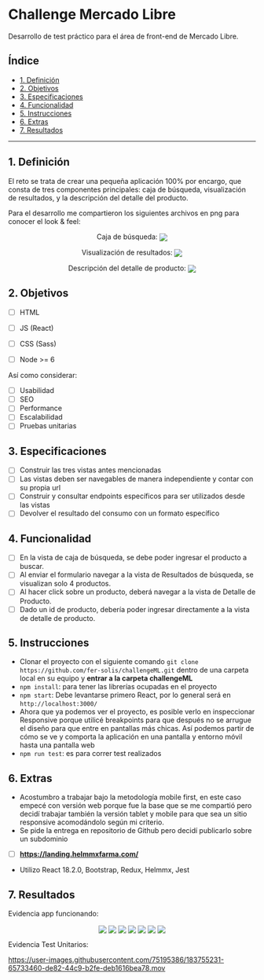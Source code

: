 # Challenge Mercado Libre
Desarrollo de test práctico para el área de front-end de Mercado Libre.


## Índice

- [1. Definición](#1-definición)
- [2. Objetivos](#2-objetivos)
- [3. Especificaciones](#3-especificaciones)
- [4. Funcionalidad](#4-funcionalidad)
- [5. Instrucciones](#5-instrucciones)
- [6. Extras](#6-extras)
- [7. Resultados](#7-resultados)

---

## 1. Definición

El reto se trata de crear una pequeña aplicación 100% por encargo, que consta de tres componentes principales: caja de búsqueda, visualización de resultados, y la descripción del detalle del producto.

Para el desarrollo me compartieron los siguientes archivos en png para conocer el look & feel:

<div align='center'>
  Caja de búsqueda:
<img align='center' src="https://firebasestorage.googleapis.com/v0/b/personal-13210.appspot.com/o/01_Buscador.png?alt=media&token=409147bc-46a2-4a11-9eb3-eecba64befb7"/>
  
  Visualización de resultados:
<img align='center' src="https://firebasestorage.googleapis.com/v0/b/personal-13210.appspot.com/o/02_Resultados.png?alt=media&token=f78d92e8-f6b1-41d6-a47a-f56235f6ee8a"/> 
  
  Descripción del detalle de producto:
<img align='center' src="https://firebasestorage.googleapis.com/v0/b/personal-13210.appspot.com/o/03_Detalle.png?alt=media&token=411dd4a3-eb30-4f3b-91e0-ddc0afa6d088"/> 
</div>

## 2. Objetivos

- [ ] HTML
- [ ] JS (React)
- [ ] CSS (Sass)
- [ ] Node >= 6


Así como considerar:

- [ ] Usabilidad
- [ ] SEO
- [ ] Performance
- [ ] Escalabilidad
- [ ] Pruebas unitarias

## 3. Especificaciones

- [ ] Construir las tres vistas antes mencionadas
- [ ] Las vistas deben ser navegables de manera independiente y contar con su propia url
- [ ] Construir y consultar endpoints específicos para ser utilizados desde las vistas
- [ ] Devolver el resultado del consumo con un formato específico

## 4. Funcionalidad

- [ ] En la vista de caja de búsqueda, se debe poder ingresar el producto a buscar.
- [ ] Al enviar el formulario navegar a la vista de Resultados de búsqueda, se visualizan solo 4 productos.
- [ ] Al hacer click sobre un producto, deberá navegar a la vista de Detalle de Producto.
- [ ] Dado un id de producto, debería poder ingresar directamente a la vista de detalle de producto.

## 5. Instrucciones

- Clonar el proyecto con el siguiente comando `git clone https://github.com/fer-solis/challengeML.git` dentro de una carpeta local en su equipo y **entrar a la carpeta challengeML**
- `npm install`: para tener las librerías ocupadas en el proyecto
- `npm start`: Debe levantarse primero React, por lo general será en `http://localhost:3000/`
- Ahora que ya podemos ver el proyecto, es posible verlo en inspeccionar Responsive porque utilicé breakpoints para que después no se arrugue el diseño para que entre en pantallas más chicas. Así podemos partir de cómo se ve y comporta la aplicación en una pantalla y entorno móvil hasta una pantalla web
- `npm run test`: es para correr test realizados

## 6. Extras

- Acostumbro a trabajar bajo la metodología mobile first, en este caso empecé con versión web porque fue la base que se me compartió pero decidí trabajar también la versión tablet y mobile para que sea un sitio responsive acomodándolo según mi criterio.
- Se pide la entrega en repositorio de Github pero decidí publicarlo sobre un subdominio
- [ ] **https://landing.helmmxfarma.com/**
- Utilizo React 18.2.0, Bootstrap, Redux, Helmmx, Jest


## 7. Resultados

Evidencia app funcionando:

<div align='center'>
 
<img align='center' src="https://firebasestorage.googleapis.com/v0/b/personal-13210.appspot.com/o/Captura%20de%20Pantalla%202022-08-09%20a%20la(s)%2015.47.09.png?alt=media&token=556d8e26-a353-43a2-93db-095b0af142c2"/>
  
<img align='center' src="https://firebasestorage.googleapis.com/v0/b/personal-13210.appspot.com/o/Captura%20de%20Pantalla%202022-08-09%20a%20la(s)%2015.47.30.png?alt=media&token=1d58ed17-3f59-40eb-a111-884111d7a806"/> 
  
<img align='center' src="https://firebasestorage.googleapis.com/v0/b/personal-13210.appspot.com/o/Captura%20de%20Pantalla%202022-08-09%20a%20la(s)%2015.48.15.png?alt=media&token=a1b5e2ce-63b6-465f-9f7f-c68726a6d8ff"/> 
  
<img align='center' src="https://firebasestorage.googleapis.com/v0/b/personal-13210.appspot.com/o/Captura%20de%20Pantalla%202022-08-09%20a%20la(s)%2015.48.30.png?alt=media&token=5b9c7599-516d-4306-a04c-f55cc10ac9ae"/>
  
<img align='center' src="https://firebasestorage.googleapis.com/v0/b/personal-13210.appspot.com/o/Captura%20de%20Pantalla%202022-08-09%20a%20la(s)%2015.49.08.png?alt=media&token=bf065c30-704d-42d9-bcec-adde5422b76c"/> 
  
<img align='center' src="https://firebasestorage.googleapis.com/v0/b/personal-13210.appspot.com/o/Captura%20de%20Pantalla%202022-08-09%20a%20la(s)%2015.49.48.png?alt=media&token=9f6acc74-93be-4d04-b64f-206784cf4956"/> 

<img align='center' src="https://firebasestorage.googleapis.com/v0/b/personal-13210.appspot.com/o/Captura%20de%20Pantalla%202022-08-09%20a%20la(s)%2015.49.20.png?alt=media&token=4d05cb04-464f-441c-88a4-33016e68f1e7"/> 
</div>

Evidencia Test Unitarios:

https://user-images.githubusercontent.com/75195386/183755231-65733460-de82-44c9-b2fe-deb1616bea78.mov

